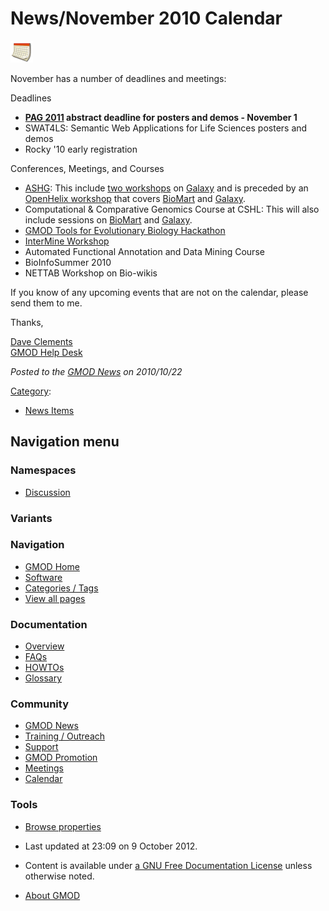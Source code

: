 



<span id="top"></span>




# <span dir="auto">News/November 2010 Calendar</span>











[<img src="https://raw.githubusercontent.com/GMOD/gmod.github.io/main/mediawiki/images/2/26/Calendar_icon.gif" width="36"
height="35" alt="GMOD Calendar" />](../Calendar "GMOD Calendar")



November has a number of deadlines and meetings:

Deadlines  

- **[PAG 2011](../PAG_2011 "PAG 2011") abstract deadline for posters and
  demos - November 1**
- SWAT4LS: Semantic Web Applications for Life Sciences posters and demos
- Rocky '10 early registration

Conferences, Meetings, and Courses

- <a href="http://www.ashg.org/2010meeting/" class="external text"
  rel="nofollow">ASHG</a>: This include <a
  href="http://www.ashg.org/2010meeting/pages/workshops_Genomic_tools.shtml#5a#5a"
  class="external text" rel="nofollow">two workshops</a> on
  [Galaxy](../Galaxy.1 "Galaxy") and is preceded by an
  <a href="http://blog.openhelix.eu/?p=5576" class="external text"
  rel="nofollow">OpenHelix workshop</a> that covers
  [BioMart](../BioMart "BioMart") and [Galaxy](../Galaxy.1 "Galaxy").
- Computational & Comparative Genomics Course at CSHL: This will also
  include sessions on [BioMart](../BioMart "BioMart") and
  [Galaxy](../Galaxy.1 "Galaxy").
- [GMOD Tools for Evolutionary Biology
  Hackathon](../GMOD_Evo_Hackathon "GMOD Evo Hackathon")
- [InterMine Workshop](#InterMine_Workshop_15-16_Nov)
- Automated Functional Annotation and Data Mining Course
- BioInfoSummer 2010
- NETTAB Workshop on Bio-wikis

  
If you know of any upcoming events that are not on the calendar, please
send them to me.

Thanks,

[Dave Clements](../User%3AClements "User%3AClements")  
[GMOD Help Desk](../GMOD_Help_Desk "GMOD Help Desk")

  



*Posted to the [GMOD News](../GMOD_News "GMOD News") on 2010/10/22*






[Category](../Special%3ACategories "Special%3ACategories"):

- [News Items](../Category%3ANews_Items "Category%3ANews Items")






## Navigation menu



### Namespaces


- <span id="ca-talk"><a
  href="http://gmod.org/mediawiki/index.php?title=Talk:News/November_2010_Calendar&amp;action=edit&amp;redlink=1"
  accesskey="t"
  title="Discussion about the content page [t]">Discussion</a></span>


### 

### Variants[](#)








<a href="../Main_Page"
style="background-image: url(../../images/GMOD-cogs.png);"
title="Visit the main page"></a>


### Navigation



- <span id="n-GMOD-Home">[GMOD Home](../Main_Page)</span>
- <span id="n-Software">[Software](../GMOD_Components)</span>
- <span id="n-Categories-.2F-Tags">[Categories /
  Tags](../Categories)</span>
- <span id="n-View-all-pages">[View all
  pages](../Special:AllPages)</span>




### Documentation



- <span id="n-Overview">[Overview](../Overview)</span>
- <span id="n-FAQs">[FAQs](../Category%3AFAQ)</span>
- <span id="n-HOWTOs">[HOWTOs](../Category%3AHOWTO)</span>
- <span id="n-Glossary">[Glossary](../Glossary)</span>




### Community



- <span id="n-GMOD-News">[GMOD News](../GMOD_News)</span>
- <span id="n-Training-.2F-Outreach">[Training /
  Outreach](../Training_and_Outreach)</span>
- <span id="n-Support">[Support](../Support)</span>
- <span id="n-GMOD-Promotion">[GMOD Promotion](../GMOD_Promotion)</span>
- <span id="n-Meetings">[Meetings](../Meetings)</span>
- <span id="n-Calendar">[Calendar](../Calendar)</span>




### Tools

- <span id="t-smwbrowselink"><a href="../Special%3ABrowse/News-2FNovember_2010_Calendar"
  rel="smw-browse">Browse properties</a></span>



- <span id="footer-info-lastmod">Last updated at 23:09 on 9 October
  2012.</span>
<!-- - <span id="footer-info-viewcount">6,005 page views.</span> -->
- <span id="footer-info-copyright">Content is available under
  <a href="http://www.gnu.org/licenses/fdl-1.3.html" class="external"
  rel="nofollow">a GNU Free Documentation License</a> unless otherwise
  noted.</span>

<!-- -->

- <span id="footer-places-about">[About
  GMOD](../GMOD%3AAbout "GMOD%3AAbout")</span>

<!-- -->





